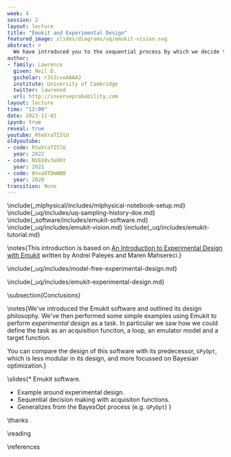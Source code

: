 ```yaml
---
week: 4
session: 2
layout: lecture
title: "Emukit and Experimental Design"
featured_image: slides/diagrams/uq/emukit-vision.svg
abstract: >
  We have introduced you to the sequential process by which we decide to evaluation points in a simulation through Bayesian optimization. In this lecture we introduce Emukit. Emukit is a software framework for decision programming via surrogage modelling and emulation. It formalizes the process of selecting a point via an acquisition function and provides a general framework for incorporating surrogate models and the acquisition function of your choice. We'll then show how Emukit can be used for *active* experimental design.
author:
- family: Lawrence
  given: Neil D.
  gscholar: r3SJcvoAAAAJ
  institute: University of Cambridge
  twitter: lawrennd
  url: http://inverseprobability.com
layout: lecture
time: "12:00"
date: 2023-11-02
ipynb: true
reveal: true
youtube: RtwVraTI5lU
oldyoutube:
- code: RtwVraTI5lU
  year: 2022
- code: NVEX8v3eO6Y
  year: 2021
- code: 0nxa8TOmWB0
  year: 2020
transition: None
---
```



\include{_mlphysical/includes/mlphysical-notebook-setup.md}
\include{_uq/includes/uq-sampling-history-doe.md}
\include{_software/includes/emukit-software.md}
\include{_uq/includes/emukit-vision.md}
\include{_uq/includes/emukit-tutorial.md}


\notes{This introduction is based on [An Introduction to Experimental Design with Emukit](https://github.com/EmuKit/emukit/blob/master/notebooks/Emukit-tutorial-experimental-design-introduction.ipynb) written by Andrei Paleyes and Maren Mahsereci.}

\include{_uq/includes/model-free-experimental-design.md}

\include{_uq/includes/emukit-experimental-design.md}

\subsection{Conclusions}

\notes{We've introduced the Emukit software and outlined its design philosophy. We've then performed some simple examples using Emukit to perform *experimental design* as a task. In particular we saw how we could define the task as an acquisition funciton, a loop, an emulator model and a target function.

You can compare the design of this software with its predecessor, `GPyOpt`, which is less modular in its design, and more focussed on Bayesian optimization.}

\slides{* Emukit software.
* Example around experimental design.
* Sequential decision making with acquisiton functions.
* Generalizes from the BayesOpt process (e.g. `GPyOpt`)
}

\thanks

\reading

\references
